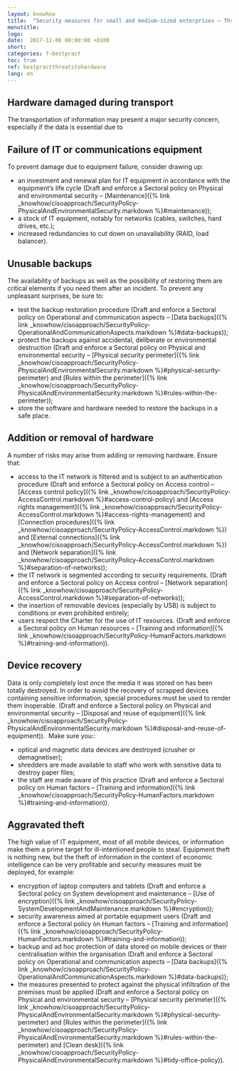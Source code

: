 ```yaml
---
layout: knowhow
title:  "Security measures for small and medium-sized enterprises – Threats to hardware"
menutitle:
logo:
date:  2017-11-06 00:00:00 +0100
short:
categories: f-bestpract
toc: true
ref: bestpractthreatstohardware
lang: en
---
```

## Hardware damaged during transport
The transportation of information may present a major security concern, especially if the data is essential due to

## Failure of IT or communications equipment
To prevent damage due to equipment failure, consider drawing up:

* an investment and renewal plan for IT equipment in accordance with the equipment’s life cycle (Draft and enforce a Sectoral policy on Physical and environmental security – [Maintenance]({% link _knowhow/cisoapproach/SecurityPolicy-PhysicalAndEnvironmentalSecurity.markdown %}#maintenance));
* a stock of IT equipment, notably for networks (cables, switches, hard drives, etc.);
* increased redundancies to cut down on unavailability (RAID, load balancer).

## Unusable backups
The availability of backups as well as the possibility of restoring them are critical elements if you need them after an incident. To prevent any unpleasant surprises, be sure to:

* test the backup restoration procedure (Draft and enforce a Sectoral policy on Operational and communication aspects – [Data backups]({% link _knowhow/cisoapproach/SecurityPolicy-OperationalAndCommunicationAspects.markdown %}#data-backups));
* protect the backups against accidental, deliberate or environmental destruction (Draft and enforce a Sectoral policy on Physical and environmental security – [Physical security perimeter]({% link _knowhow/cisoapproach/SecurityPolicy-PhysicalAndEnvironmentalSecurity.markdown %}#physical-security-perimeter) and [Rules within the perimeter]({% link _knowhow/cisoapproach/SecurityPolicy-PhysicalAndEnvironmentalSecurity.markdown %}#rules-within-the-perimeter));
* store the software and hardware needed to restore the backups in a safe place.

## Addition or removal of hardware
A number of risks may arise from adding or removing hardware. Ensure that:

* access to the IT network is filtered and is subject to an authentication procedure (Draft and enforce a Sectoral policy on Access control – [Access control policy]({% link _knowhow/cisoapproach/SecurityPolicy-AccessControl.markdown %}#access-control-policy) and [Access rights management]({% link _knowhow/cisoapproach/SecurityPolicy-AccessControl.markdown %}#access-rights-management) and [Connection procedures]({% link _knowhow/cisoapproach/SecurityPolicy-AccessControl.markdown %}) and [External connections]({% link _knowhow/cisoapproach/SecurityPolicy-AccessControl.markdown %}) and [Network separation]({% link _knowhow/cisoapproach/SecurityPolicy-AccessControl.markdown %}#separation-of-networks));
* the IT network is segmented according to security requirements. (Draft and enforce a Sectoral policy on Access control – [Network separation]({% link _knowhow/cisoapproach/SecurityPolicy-AccessControl.markdown %}#separation-of-networks));
* the insertion of removable devices (especially by USB) is subject to conditions or even prohibited entirely;
* users respect the Charter for the use of IT resources. (Draft and enforce a Sectoral policy on Human resources – [Training and information]({% link _knowhow/cisoapproach/SecurityPolicy-HumanFactors.markdown %}#training-and-information)).

## Device recovery
Data is only completely lost once the media it was stored on has been totally destroyed. In order to avoid the recovery of scrapped devices containing sensitive information, special procedures must be used to render them inoperable. (Draft and enforce a Sectoral policy on Physical and environmental security – [Disposal and reuse of equipment]({% link _knowhow/cisoapproach/SecurityPolicy-PhysicalAndEnvironmentalSecurity.markdown %}#disposal-and-reuse-of-equipment)).  Make sure you:: 

* optical and magnetic data devices are destroyed (crusher or demagnetiser);
* shredders are made available to staff who work with sensitive data to destroy paper files;
* the staff are made aware of this practice (Draft and enforce a Sectoral policy on Human factors – [Training and information]({% link _knowhow/cisoapproach/SecurityPolicy-HumanFactors.markdown %}#training-and-information)).

## Aggravated theft
The high value of IT equipment, most of all mobile devices, or information make them a prime target for ill-intentioned people to steal. Equipment theft is nothing new, but the theft of information in the context of economic intelligence can be very profitable and security measures must be deployed, for example: 

* encryption of laptop computers and tablets (Draft and enforce a Sectoral policy on System development and maintenance – [Use of encryption]({% link _knowhow/cisoapproach/SecurityPolicy-SystemDevelopmentAndMaintenance.markdown %}#encryption));
* security awareness aimed at portable equipment users (Draft and enforce a Sectoral policy on Human factors – [Training and information]({% link _knowhow/cisoapproach/SecurityPolicy-HumanFactors.markdown %}#training-and-information));
* backup and ad hoc protection of data stored on mobile devices or their centralisation within the organisation (Draft and enforce a Sectoral policy on Operational and communication aspects – [Data backups]({% link _knowhow/cisoapproach/SecurityPolicy-OperationalAndCommunicationAspects.markdown %}#data-backups));
* the measures presented to protect against the physical infiltration of the premises must be applied (Draft and enforce a Sectoral policy on Physical and environmental security – [Physical security perimeter]({% link _knowhow/cisoapproach/SecurityPolicy-PhysicalAndEnvironmentalSecurity.markdown %}#physical-security-perimeter) and [Rules within the perimeter]({% link _knowhow/cisoapproach/SecurityPolicy-PhysicalAndEnvironmentalSecurity.markdown %}#rules-within-the-perimeter) and [Clean desk]({% link _knowhow/cisoapproach/SecurityPolicy-PhysicalAndEnvironmentalSecurity.markdown %}#tidy-office-policy)).
